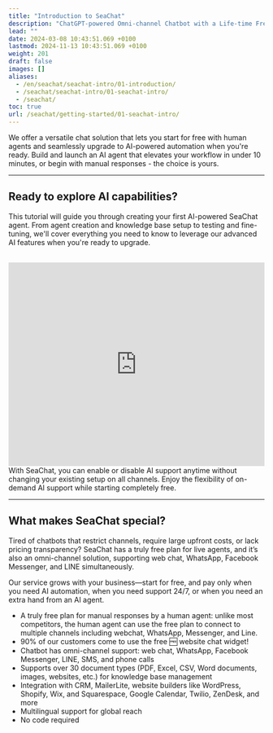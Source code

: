 ```yaml
---
title: "Introduction to SeaChat"
description: "ChatGPT-powered Omni-channel Chatbot with a Life-time Free Widget for Human Replies"
lead: ""
date: 2024-03-08 10:43:51.069 +0100
lastmod: 2024-11-13 10:43:51.069 +0100
weight: 201
draft: false
images: []
aliases:
  - /en/seachat/seachat-intro/01-introduction/
  - /seachat/seachat-intro/01-seachat-intro/
  - /seachat/
toc: true
url: /seachat/getting-started/01-seachat-intro/
---
```


We offer a versatile chat solution that lets you start for free with human agents and seamlessly upgrade to AI-powered automation when you're ready. Build and launch an AI agent that elevates your workflow in under 10 minutes, or begin with manual responses - the choice is yours.

---

## Ready to explore AI capabilities?
This tutorial will guide you through creating your first AI-powered SeaChat agent. From agent creation and knowledge base setup to testing and fine-tuning, we'll cover everything you need to know to leverage our advanced AI features when you're ready to upgrade.

<br/>
<iframe width="100%" height="400" src="https://www.youtube.com/embed/HsrMcNV8KJQ?list=PL8K7_LTqly44LeOocjDOpXH0svonxa0T0" title="Build Your Own ChatGPT Bot with Live Agent Transfer in 10 min | SeaChat | AI Bot with Agent Transfer" frameborder="0" allow="accelerometer; autoplay; clipboard-write; encrypted-media; gyroscope; picture-in-picture; web-share" allowfullscreen></iframe>
With SeaChat, you can enable or disable AI support anytime without changing your existing setup on all channels. Enjoy the flexibility of on-demand AI support while starting completely free.

---
## What makes SeaChat special?
Tired of chatbots that restrict channels, require large upfront costs, or lack pricing transparency?
SeaChat has a truly free plan for live agents, and it’s also an omni-channel solution, supporting web chat, WhatsApp, Facebook Messenger, and LINE simultaneously.

Our service grows with your business—start for free, and pay only when you need AI automation, when you need support 24/7, or when you need an extra hand from an AI agent.

- A truly free plan for manual responses by a human agent: unlike most competitors, the human agent can use the free plan to connect to multiple channels including webchat, WhatsApp, Messenger, and Line.
- 90% of our customers come to use the free 🆓 website chat widget!
- Chatbot has omni-channel support: web chat, WhatsApp, Facebook Messenger, LINE, SMS, and phone calls
- Supports over 30 document types (PDF, Excel, CSV, Word documents, images, websites, etc.) for knowledge base management 
- Integration with CRM, MailerLite, website builders like WordPress, Shopify, Wix, and Squarespace, Google Calendar, Twilio, ZenDesk, and more
- Multilingual support for global reach
- No code required
